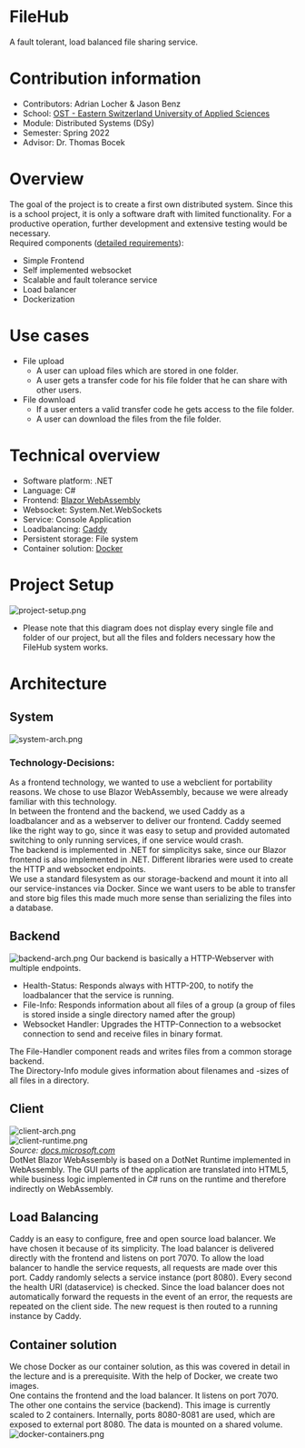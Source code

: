 # FileHub
A fault tolerant, load balanced file sharing service.

# Contribution information
- Contributors: Adrian Locher & Jason Benz
- School: [OST - Eastern Switzerland University of Applied Sciences](https://www.ost.ch/)
- Module: Distributed Systems (DSy)
- Semester: Spring 2022
- Advisor: Dr. Thomas Bocek

# Overview
The goal of the project is to create a first own distributed system. Since this is a school project, it is only a software draft with limited functionality. For a productive operation, further development and extensive testing would be necessary.\
Required components ([detailed requirements](https://dsl.i.ost.ch/lect/fs22/#challenge-task-fs-2022)):
- Simple Frontend
- Self implemented websocket
- Scalable and fault tolerance service
- Load balancer
- Dockerization

# Use cases
- File upload
  - A user can upload files which are stored in one folder.
  - A user gets a transfer code for his file folder that he can share with other users.
- File download
  - If a user enters a valid transfer code he gets access to the file folder.
  - A user can download the files from the file folder.

# Technical overview
- Software platform: .NET
- Language: C#
- Frontend: [Blazor WebAssembly](https://dotnet.microsoft.com/en-us/apps/aspnet/web-apps/blazor)
- Websocket: System.Net.WebSockets
- Service: Console Application
- Loadbalancing: [Caddy](https://caddyserver.com/docs/)
- Persistent storage: File system
- Container solution: [Docker](https://www.docker.com/)

# Project Setup  
![project-setup.png](./images/project-setup.png)  
- Please note that this diagram does not display every single file and folder of our project, but all the files and folders necessary how the FileHub system works.

# Architecture  
## System  
![system-arch.png](./images/sys-arch.png)  
### Technology-Decisions:
As a frontend technology, we wanted to use a webclient for portability reasons. We chose to use Blazor WebAssembly, because we were already familiar with this technology.  
In between the frontend and the backend, we used Caddy as a loadbalancer and as a webserver to deliver our frontend. Caddy seemed like the right way to go, since it was easy to setup and provided automated switching to only running services, if one service would crash.  
The backend is implemented in .NET for simplicitys sake, since our Blazor frontend is also implemented in .NET. Different libraries were used to create the HTTP and websocket endpoints.  
We use a standard filesystem as our storage-backend and mount it into all our service-instances via Docker. Since we want users to be able to transfer and store big files this made much more sense than serializing the files into a database.  

## Backend  
![backend-arch.png](./images/backend-arch.png) 
Our backend is basically a HTTP-Webserver with multiple endpoints.  
- Health-Status: Responds always with HTTP-200, to notify the loadbalancer that the service is running.  
- File-Info: Responds information about all files of a group (a group of files is stored inside a single directory named after the group)  
- Websocket Handler: Upgrades the HTTP-Connection to a websocket connection to send and receive files in binary format.  

The File-Handler component reads and writes files from a common storage backend.  
The Directory-Info module gives information about filenames and -sizes of all files in a directory.  


## Client
![client-arch.png](./images/client-arch.png)  
![client-runtime.png](./images/client-runtime.png)\
*Source: [docs.microsoft.com](https://docs.microsoft.com/de-de/dotnet/architecture/blazor-for-web-forms-developers/hosting-models)*\
DotNet Blazor WebAssembly is based on a DotNet Runtime implemented in WebAssembly.
The GUI parts of the application are translated into HTML5, while business logic implemented in C# runs on the runtime and therefore indirectly on WebAssembly.

## Load Balancing  
Caddy is an easy to configure, free and open source load balancer. We have chosen it because of its simplicity. The load balancer is delivered directly with the frontend and listens on port 7070. To allow the load balancer to handle the service requests, all requests are made over this port. Caddy randomly selects a service instance (port 8080). Every second the health URI (dataservice) is checked. Since the load balancer does not automatically forward the requests in the event of an error, the requests are repeated on the client side. The new request is then routed to a running instance by Caddy.

## Container solution
We chose Docker as our container solution, as this was covered in detail in the lecture and is a prerequisite. With the help of Docker, we create two images.\
One contains the frontend and the load balancer. It listens on port 7070.\
The other one contains the service (backend). This image is currently scaled to 2 containers. Internally, ports 8080-8081 are used, which are exposed to external port 8080. The data is mounted on a shared volume.\
![docker-containers.png](./images/docker-containers.png)
 
